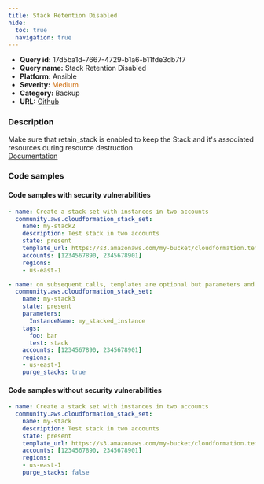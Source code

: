 ```yaml
---
title: Stack Retention Disabled
hide:
  toc: true
  navigation: true
---
```


<style>
  .highlight .hll {
    background-color: #ff171742;
  }
  .md-content {
    max-width: 1100px;
    margin: 0 auto;
  }
</style>

-   **Query id:** 17d5ba1d-7667-4729-b1a6-b11fde3db7f7
-   **Query name:** Stack Retention Disabled
-   **Platform:** Ansible
-   **Severity:** <span style="color:#C60">Medium</span>
-   **Category:** Backup
-   **URL:** [Github](https://github.com/Checkmarx/kics/tree/master/assets/queries/ansible/aws/stack_retention_disabled)

### Description
Make sure that retain_stack is enabled to keep the Stack and it's associated resources during resource destruction<br>
[Documentation](https://docs.ansible.com/ansible/latest/collections/community/aws/cloudformation_stack_set_module.html#parameter-purge_stacks)

### Code samples
#### Code samples with security vulnerabilities
```yaml title="Positive test num. 1 - yaml file" hl_lines="2 23"
- name: Create a stack set with instances in two accounts
  community.aws.cloudformation_stack_set:
    name: my-stack2
    description: Test stack in two accounts
    state: present
    template_url: https://s3.amazonaws.com/my-bucket/cloudformation.template
    accounts: [1234567890, 2345678901]
    regions:
    - us-east-1

- name: on subsequent calls, templates are optional but parameters and tags can be altered
  community.aws.cloudformation_stack_set:
    name: my-stack3
    state: present
    parameters:
      InstanceName: my_stacked_instance
    tags:
      foo: bar
      test: stack
    accounts: [1234567890, 2345678901]
    regions:
    - us-east-1
    purge_stacks: true

```


#### Code samples without security vulnerabilities
```yaml title="Negative test num. 1 - yaml file"
- name: Create a stack set with instances in two accounts
  community.aws.cloudformation_stack_set:
    name: my-stack
    description: Test stack in two accounts
    state: present
    template_url: https://s3.amazonaws.com/my-bucket/cloudformation.template
    accounts: [1234567890, 2345678901]
    regions:
    - us-east-1
    purge_stacks: false

```
